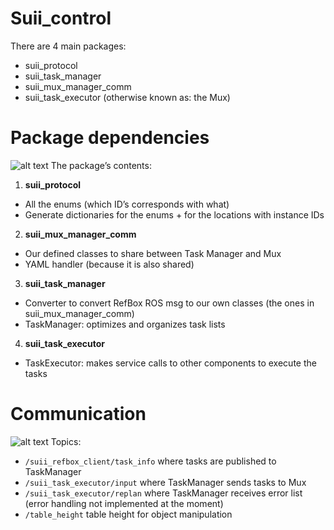 # Suii_control
There are 4 main packages:
* suii_protocol
* suii_task_manager
* suii_mux_manager_comm
* suii_task_executor (otherwise known as: the Mux)

# Package dependencies
![alt text](https://github.com/RoboHubEindhoven/suii_control/blob/master/package_dependencies.png)
The package’s contents:
1. **suii_protocol**
- All the enums (which ID’s corresponds with what)
- Generate dictionaries for the enums + for the locations with instance IDs
2. **suii_mux_manager_comm**
- Our defined classes to share between Task Manager and Mux 
- YAML handler (because it is also shared)
3. **suii_task_manager**
- Converter to convert RefBox ROS msg to our own classes (the ones in suii_mux_manager_comm)
- TaskManager: optimizes and organizes task lists
4. **suii_task_executor** 
- TaskExecutor: makes service calls to other components to execute the tasks

# Communication
![alt text](https://github.com/RoboHubEindhoven/suii_control/blob/master/rqt_graph.png)
Topics:
- `/suii_refbox_client/task_info` where tasks are published to TaskManager
- `/suii_task_executor/input` where TaskManager sends tasks to Mux
- `/suii_task_executor/replan` where TaskManager receives error list (error handling not implemented at the moment)
- `/table_height` table height for object manipulation
